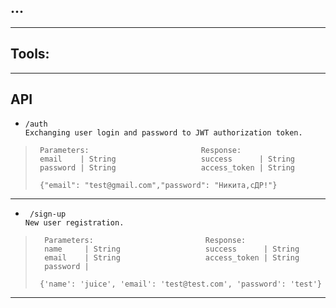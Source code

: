 ## ...

***
## Tools:

***
## API
-     /auth
      Exchanging user login and password to JWT authorization token.
>      
>      Parameters:                         Response:
>      email    | String                   success      | String      
>      password | String                   access_token | String
>      
>      {"email": "test@gmail.com","password": "Никита,сДР!"}
----

-      /sign-up
      New user registration.
>      
>       Parameters:                         Response:
>       name     | String                   success      | String      
>       email    | String                   access_token | String
>       password |       
>      
>      {'name': 'juice', 'email': 'test@test.com', 'password': 'test'}
          
***
   
